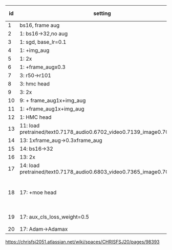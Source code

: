 | id | setting                                                                | image GAP | video GAP | text GAP | audio GAP | fusion_GAP | Note                   |
| ---| ---------------------------------------------------------------------- | --------- | --------- | -------- | --------- | ---------- | ---------------------- |
| 1  | bs16, frame aug                                                        |           |           |          |           | 0.7234     |                        |
| 2  | 1: bs16->32,no aug                                                     |           |           |          |           | 0.7262     |                        |
| 3  | 1: sgd, base_lr=0.1                                                    | 0.6762    | 0.7146    | 0.6585   | 0.6713    | 0.7281     |                        |
| 4  | 1: +img_aug                                                            | 0.6611    | 0.7363    | 0.7017   | 0.6782    | 0.7467?    |                        |
| 5  | 1: 2x                                                                  | 0.6503    | 0.7223    | 0.6927   | 0.6749    | 0.7350     |                        |
| 6  | 1: +frame_augx0.3                                                      | 0.6577    | 0.7252    | 0.6975   | 0.6697    | 0.7394     |                        |
| 7  | 3: r50->r101                                                           | 0.6928    | 0.7072    | 0.6584   | 0.6732    | 0.7248     |                        |
| 8  | 3: hmc head                                                            | 0.6855    | 0.7036    | 0.6450   | 0.6647    | 0.6797     |                        |
| 9  | 3: 2x                                                                  | 0.6612    | 0.7133    | 0.6659   | 0.6640    | 0.7251     |                        |
| 10 | 9: + frame_aug1x+img_aug                                               | 0.6611    | 0.7036    | 0.6735   | 0.6766    | 0.7154     |                        |
| 11 | 1: +frame_aug1x+img_aug                                                | 0.6508    | 0.7063    | 0.6977   | 0.6722    | 0.7289     |                        |
| 12 | 1: HMC head                                                            | 0.6626    | 0.7384    | 0.7040   | 0.6836    | 0.7173     |                        |
| 13 | 11: load pretrained/text0.7178_audio0.6702_video0.7139_image0.7039.pth | 0.6944    | 0.7412    | 0.7212   | 0.6827    | 0.7683     |                        |
| 14 | 13: 1xframe_aug->0.3xframe_aug                                         | 0.6965    | 0.7357    | 0.7186   | 0.6814    | 0.7726     |                        |
| 15 | 14: bs16->32                                                           | 0.6812    | 0.7241    | 0.7177   | 0.6833    | 0.7620     |                        |
| 16 | 13: 2x                                                                 | 0.6871    | 0.7162    | 0.7198   | 0.6828    | 0.7622     |                        |
| 17 | 14: load pretrained/text0.7178_audio0.6803_video0.7365_image0.7039.pth | 0.6969    | 0.7410    | 0.7199   | 0.6864    | 0.7765     |                        |
| 18 | 17: +moe head                                                          | 0.7067    | 0.7761    | 0.8265   | 0.6871    | 0.7751     | 提交掉点，实际没那么高 |
| 19 | 17: aux_cls_loss_weight=0.5                                            | 0.6968    | 0.7404    | 0.7208   | 0.6854    | 0.7770     | 线上0.7766           |
| 20 | 17: Adam->Adamax                                                       | 0.6954    | 0.7477    | 0.7203   | 0.6865    | 0.7768     |                        |


https://chrisfsj2051.atlassian.net/wiki/spaces/CHRISFSJ20/pages/98393